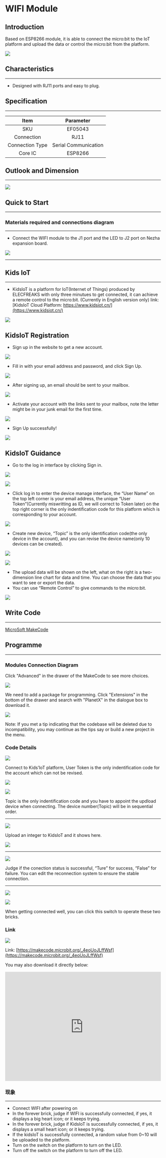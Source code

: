# WIFI Module

## Introduction
Based on ESP8266 module, it is able to connect the micro:bit to the IoT platform and upload the data or control the micro:bit from the platform. 

![](./images/05043_01.png)

## Characteristics
---
- Designed with RJ11 ports and easy to plug. 
## Specification
---

Item | Parameter 
:-: | :-: 
SKU|EF05043
Connection|RJ11
Connection Type|Serial Communication
Core IC|ESP8266






## Outlook and Dimension
---


![](./images/05043_02.png)


## Quick to Start
---

### Materials required and connections diagram 
---

- Connect the WIFI module to the J1 port and the LED to J2 port on Nezha expansion board. 


![](./images/05043_03.png)

---



## Kids IoT
---
- KidsIoT is a platform for IoT(Internet of Things) produced by ELECFREAKS with only three minutues to get connected, it can achieve a remote control to the micro:bit. (Currently in English version only) link: [KidsIoT Cloud Platform: https://www.kidsiot.cn/](https://www.kidsiot.cn/)

![](./images/kidsiot_01.jpg)

## KidsIoT Registration

- Sign up in the website to get a new account.

![](./images/kidsiot_02.jpg)

- Fill in with your email address and password, and click Sign Up.

![](./images/kidsiot_03.jpg)

- After signing up, an email should be sent to your mailbox.

![](./images/kidsiot_04.jpg)

- Activate your account with the links sent to your mailbox, note the letter might be in your junk email for the first time.

![](./images/kidsiot_05.jpg)

- Sign Up successfully!

![](./images/kidsiot_06.jpg)


## KidsIoT Guidance

- Go to the log in interface by clicking Sign in.

![](./images/kidsiot_07.jpg)

![](./images/kidsiot_08.jpg)

- Click log in to enter the device manage interface, the “User Name” on the top left corner is your email address, the unique “User Token”(Currently miswritting as ID, we will correct to Token later) on the top right corner is the only indentification code for this platform which is corresponding to your account.

![](./images/kidsiot_09.jpg)

- Create new device, “Topic” is the only identification code(the only device in the account), and you can revise the device name(only 10 devices can be created).


![](./images/kidsiot_10.jpg)

![](./images/kidsiot_11.jpg)


- The upload data will be shown on the left, what on the right is a two-dimension line chart for data and time. You can choose the data that you want to see or export the data.
- You can use “Remote Control” to give commands to the micro:bit.

![](./images/kidsiot_12.jpg)

## Write Code

---

[MicroSoft MakeCode](https://makecode.microbit.org/#)

## Programme

---
### Modules Connection Diagram

Click "Advanced" in the drawer of the MakeCode to see more choices.

![](./images/05001_04.png)

We need to add a package for programming. Click "Extensions" in the bottom of the drawer and search with "PlanetX" in the dialogue box to download it. 

![](./images/05001_05.png)

Note: If you met a tip indicating that the codebase will be deleted due to incompatibility, you may continue as the tips say or build a new project in the menu. 

### Code Details

![](./images/kidsiot_14.jpg)

Connect to Kids’IoT platform, User Token is the only indentification code for the account which can not be revised.

![](./images/kidsiot_15.jpg)

![](./images/kidsiot_16.jpg)


 Topic is the only indentification code and you have to appoint the updload device when connecting. The device number(Topic) will be in sequential order.

- - - - -

![](./images/kidsiot_17.jpg)

Upload an integer to KidsIoT and it shows here.

![](./images/kidsiot_18.jpg)
- - - - -

![](./images/kidsiot_19.jpg)

Judge if the conection status is successful, “Ture” for success, “False” for failure. You can edit the reconnection system to ensure the stable connection.
- - - - -

![](./images/kidsiot_20.jpg)

![](./images/kidsiot_21.jpg)

When getting connected well, you can click this switch to operate these two bricks.

### Link

![](./images/05043_06.png)

Link: [https://makecode.microbit.org/_4eoUoJLffWsf](https://makecode.microbit.org/_4eoUoJLffWsf)

You may also download it directly below:

<div style="position:relative;height:0;padding-bottom:70%;overflow:hidden;"><iframe style="position:absolute;top:0;left:0;width:100%;height:100%;" src="https://makecode.microbit.org/#pub:_4eoUoJLffWsf" frameborder="0" sandbox="allow-popups allow-forms allow-scripts allow-same-origin"></iframe></div>  

### 现象
---
-  Connect WIFI after powering on
- In the forever brick, judge if WIFI is successfully connected, if yes, it displays a big heart icon; or it keeps trying. 
- In the forever brick, judge if KidsIoT is successfully connected, if yes, it displays a small heart icon; or it keeps trying. 
- If the kidsIoT is successfully connected, a random value from 0~10 will be uploaded to the platform. 
- Turn on the switch on the platform to turn on the LED. 
- Turn off the switch on the platform to turn off the LED.
